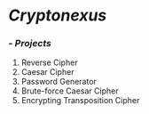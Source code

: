# *Cryptonexus*

### - *Projects*
1. Reverse Cipher
2. Caesar Cipher
3. Password Generator
4. Brute-force Caesar Cipher
5. Encrypting Transposition Cipher

